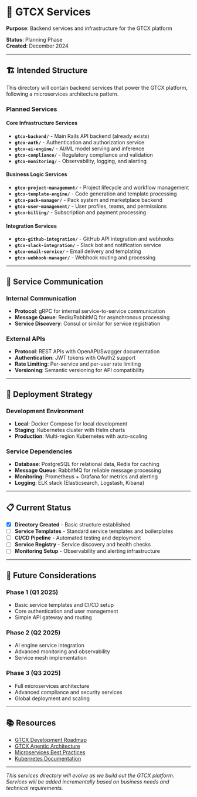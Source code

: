 # 🚀 GTCX Services

**Purpose**: Backend services and infrastructure for the GTCX platform

**Status**: Planning Phase  
**Created**: December 2024  

---

## 🏗️ **Intended Structure**

This directory will contain backend services that power the GTCX platform, following a microservices architecture pattern.

### **Planned Services**

#### **Core Infrastructure Services**
- **`gtcx-backend/`** - Main Rails API backend (already exists)
- **`gtcx-auth/`** - Authentication and authorization service
- **`gtcx-ai-engine/`** - AI/ML model serving and inference
- **`gtcx-compliance/`** - Regulatory compliance and validation
- **`gtcx-monitoring/`** - Observability, logging, and alerting

#### **Business Logic Services**
- **`gtcx-project-management/`** - Project lifecycle and workflow management
- **`gtcx-template-engine/`** - Code generation and template processing
- **`gtcx-pack-manager/`** - Pack system and marketplace backend
- **`gtcx-user-management/`** - User profiles, teams, and permissions
- **`gtcx-billing/`** - Subscription and payment processing

#### **Integration Services**
- **`gtcx-github-integration/`** - GitHub API integration and webhooks
- **`gtcx-slack-integration/`** - Slack bot and notification service
- **`gtcx-email-service/`** - Email delivery and templating
- **`gtcx-webhook-manager/`** - Webhook routing and processing

---

## 🔄 **Service Communication**

### **Internal Communication**
- **Protocol**: gRPC for internal service-to-service communication
- **Message Queue**: Redis/RabbitMQ for asynchronous processing
- **Service Discovery**: Consul or similar for service registration

### **External APIs**
- **Protocol**: REST APIs with OpenAPI/Swagger documentation
- **Authentication**: JWT tokens with OAuth2 support
- **Rate Limiting**: Per-service and per-user rate limiting
- **Versioning**: Semantic versioning for API compatibility

---

## 🚀 **Deployment Strategy**

### **Development Environment**
- **Local**: Docker Compose for local development
- **Staging**: Kubernetes cluster with Helm charts
- **Production**: Multi-region Kubernetes with auto-scaling

### **Service Dependencies**
- **Database**: PostgreSQL for relational data, Redis for caching
- **Message Queue**: RabbitMQ for reliable message processing
- **Monitoring**: Prometheus + Grafana for metrics and alerting
- **Logging**: ELK stack (Elasticsearch, Logstash, Kibana)

---

## 📋 **Current Status**

- [x] **Directory Created** - Basic structure established
- [ ] **Service Templates** - Standard service templates and boilerplates
- [ ] **CI/CD Pipeline** - Automated testing and deployment
- [ ] **Service Registry** - Service discovery and health checks
- [ ] **Monitoring Setup** - Observability and alerting infrastructure

---

## 🔮 **Future Considerations**

### **Phase 1 (Q1 2025)**
- Basic service templates and CI/CD setup
- Core authentication and user management
- Simple API gateway and routing

### **Phase 2 (Q2 2025)**
- AI engine service integration
- Advanced monitoring and observability
- Service mesh implementation

### **Phase 3 (Q3 2025)**
- Full microservices architecture
- Advanced compliance and security services
- Global deployment and scaling

---

## 📚 **Resources**

- [GTCX Development Roadmap](../apps/launchpad/development-roadmap.md)
- [GTCX Agentic Architecture](../agentic/gtcx-agentic-architecture.md)
- [Microservices Best Practices](https://microservices.io/)
- [Kubernetes Documentation](https://kubernetes.io/docs/)

---

*This services directory will evolve as we build out the GTCX platform. Services will be added incrementally based on business needs and technical requirements.*
